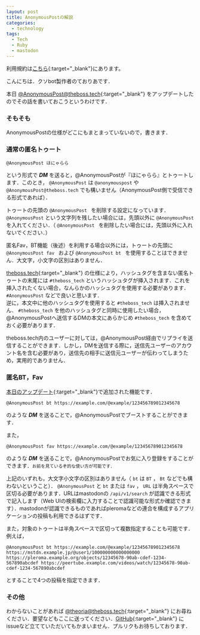 ```yaml
---
layout: post
title: AnonymousPostの解説
categories:
  - technology
tags:
  - Tech
  - Ruby
  - mastodon
---
```


利用規約は[こちら](https://theoria24.github.io/anonymouspost-agreement/){:target="_blank"}にあります。

こんにちは．クソbot製作者のておりあです．

本日 [@AnonymousPost@theboss.tech](https://theboss.tech/@AnonymousPost){:target="_blank"} をアップデートしたのでその話を書いておこうというわけです．

### そもそも
AnonymousPostの仕様がどこにもまとまっていないので，書きます．

### 通常の匿名トゥート
```
@AnonymousPost ほにゃらら
```

という形式で ***DM*** を送ると，@AnonymousPostが『ほにゃらら』とトゥートします．このとき， `@AnonymousPost` は `@anonymouspost` や `@AnonymousPost@theboss.tech` でも構いません（AnonymousPost側で受信できる形式であれば）．

トゥートの先頭の `@AnonymousPost ` を削除する設定になっています．`@AnonymousPost` という文字列を残したい場合には，先頭以外に `@AnonymousPost` を入れてください．（ `@AnonymousPost ` を削除したい場合には，先頭以外に入れないでください．）

匿名Fav，BT機能（後述）を利用する場合以外には，トゥートの先頭に `@AnonymousPost fav ` および `@AnonymousPost bt ` を使用することはできません．大文字，小文字の区別はありません．

[theboss.tech](https://theboss.tech){:target="_blank"} の仕様により，ハッシュタグを含まない匿名トゥートの末尾には `#theboss_tech` というハッシュタグが挿入されます．これを挿入されたくない場合，なんらかのハッシュタグを使用する必要があります． `#AnonymousPost` などで良いと思います．  
逆に，本文中に他のハッシュタグを使用すると `#theboss_tech` は挿入されません． `#theboss_tech` を他のハッシュタグと同時に使用したい場合，@AnonymousPostへ送信するDMの本文にあらかじめ `#theboss_tech` を含めておく必要があります．

theboss.tech内のユーザーに対しては，@AnonymousPost経由でリプライを送信することができます．しかし，DMを送信する際に，送信先ユーザーのアカウント名を含む必要があり，送信先の相手に送信元ユーザーが伝わってしまうため，実用的でありません．

### 匿名BT，Fav
[本日のアップデート](https://github.com/theoria24/AnonymousPost4Mstdn/pull/4){:target="_blank"}で追加された機能です．

```
@AnonymousPost bt https://example.com/@example/123456789012345678
```

のような ***DM*** を送ることで，@AnonymousPostでブーストすることができます．

また，
```
@AnonymousPost fav https://example.com/@example/123456789012345678
```

のような ***DM*** を送ることで，@AnonymousPostでお気に入り登録をすることができます．<small>お前を見ているぞ的な使い方が可能です．</small>

上記のいずれも，大文字小文字の区別はありません（ `bt` は `BT` ， `Bt` などでも構わないということ）． `@AnonymousPost` と `bt` または `fav` ， `URL` は半角スペースで区切る必要があります．URLはmastodonの `/api/v1/search` が認識できる形式で記入します（Web UIの検索欄に入力することで認識可能な形式か確認できます）．mastodonが認識できるものであればpleromaなどの連合を構成するアプリケーションの投稿も利用できるはずです．

また，対象のトゥートは半角スペースで区切って複数指定することも可能です．例えば，
```
@AnonymousPost bt https://example.com/@example/123456789012345678 https://mstdn.example.jp/@user1/100000000000000000 https://pleroma.example.org/objects/12345678-90ab-cdef-1234-567890abcdef https://peertube.example.com/videos/watch/12345678-90ab-cdef-1234-567890abcdef 
```
とすることで4つの投稿を指定できます．

### その他
わからないことがあれば [@theoria@theboss.tech](https://theboss.tech/@theoria){:target="_blank"} にお尋ねください．要望などもここに送ってください．[GitHub](https://github.com/theoria24/AnonymousPost4Mstdn){:target="_blank"} にissueなど立てていただいてもかまいません．プルリクもお待ちしております．
